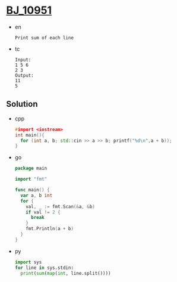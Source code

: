 # [BJ_10951](https://acmicpc.net/problem/10951)

* en

  ```en
  Print sum of each line
  ```

* tc

  ```tc
  Input:
  1 5 6
  2 3
  Output:
  11
  5
  ```

## Solution

* cpp

  ```cpp
  #import <iostream>
  int main(){
    for (int a, b; std::cin >> a >> b; printf("%d\n",a + b));
  }
  ```

* go

  ```go
  package main

  import "fmt"

  func main() {
    var a, b int
    for {
      val, _ := fmt.Scan(&a, &b)
      if val != 2 {
        break
      }
      fmt.Println(a + b)
    }
  }
  ```

* py

  ```py
  import sys
  for line in sys.stdin:
    print(sum(map(int, line.split())))
  ```
